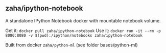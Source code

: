 zaha/ipython-notebook
---------------------

A standalone IPython Notebook docker with mountable notebook volume.

Get it: `docker pull zaha/ipython-notebook`
Use it: `docker run -it --rm -p 8080:8080 -v $(pwd):/ipython/notebooks zaha/ipython-notebook`

Built from docker `zaha/python-ml` (see folder bases/python-ml)
